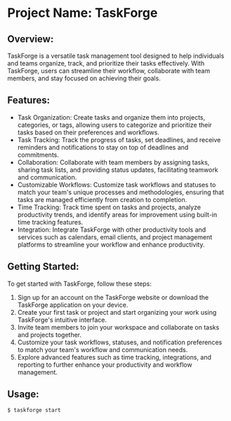 # Project Name: TaskForge

## Overview:
TaskForge is a versatile task management tool designed to help individuals and teams organize, track, and prioritize their tasks effectively. With TaskForge, users can streamline their workflow, collaborate with team members, and stay focused on achieving their goals.

## Features:
- Task Organization: Create tasks and organize them into projects, categories, or tags, allowing users to categorize and prioritize their tasks based on their preferences and workflows.
- Task Tracking: Track the progress of tasks, set deadlines, and receive reminders and notifications to stay on top of deadlines and commitments.
- Collaboration: Collaborate with team members by assigning tasks, sharing task lists, and providing status updates, facilitating teamwork and communication.
- Customizable Workflows: Customize task workflows and statuses to match your team's unique processes and methodologies, ensuring that tasks are managed efficiently from creation to completion.
- Time Tracking: Track time spent on tasks and projects, analyze productivity trends, and identify areas for improvement using built-in time tracking features.
- Integration: Integrate TaskForge with other productivity tools and services such as calendars, email clients, and project management platforms to streamline your workflow and enhance productivity.

## Getting Started:
To get started with TaskForge, follow these steps:
1. Sign up for an account on the TaskForge website or download the TaskForge application on your device.
2. Create your first task or project and start organizing your work using TaskForge's intuitive interface.
3. Invite team members to join your workspace and collaborate on tasks and projects together.
4. Customize your task workflows, statuses, and notification preferences to match your team's workflow and communication needs.
5. Explore advanced features such as time tracking, integrations, and reporting to further enhance your productivity and workflow management.

## Usage:
```bash
$ taskforge start
